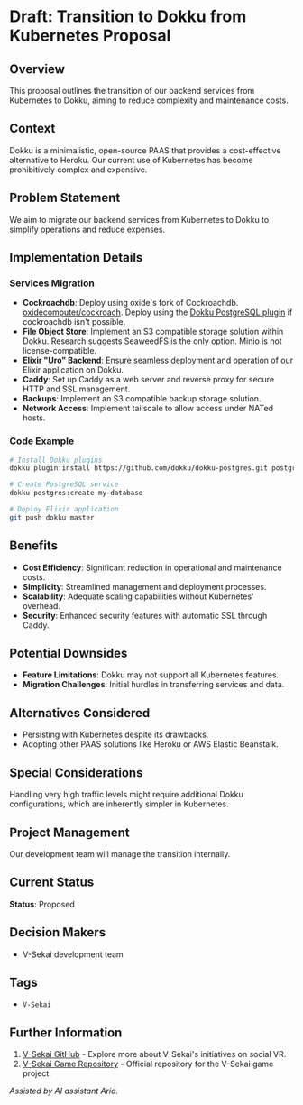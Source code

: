 # Draft: Transition to Dokku from Kubernetes Proposal

## Overview

This proposal outlines the transition of our backend services from Kubernetes to Dokku, aiming to reduce complexity and maintenance costs.

## Context

Dokku is a minimalistic, open-source PAAS that provides a cost-effective alternative to Heroku. Our current use of Kubernetes has become prohibitively complex and expensive.

## Problem Statement

We aim to migrate our backend services from Kubernetes to Dokku to simplify operations and reduce expenses.

## Implementation Details

### Services Migration

- **Cockroachdb**: Deploy using oxide's fork of Cockroachdb. [oxidecomputer/cockroach](https://github.com/oxidecomputer/cockroach). Deploy using the [Dokku PostgreSQL plugin](https://github.com/dokku/dokku-postgres) if cockroachdb isn't possible.
- **File Object Store**: Implement an S3 compatible storage solution within Dokku. Research suggests SeaweedFS is the only option. Minio is not license-compatible.
- **Elixir "Uro" Backend**: Ensure seamless deployment and operation of our Elixir application on Dokku.
- **Caddy**: Set up Caddy as a web server and reverse proxy for secure HTTP and SSL management.
- **Backups**: Implement an S3 compatible backup storage solution.
- **Network Access**: Implement tailscale to allow access under NATed hosts.

### Code Example

```bash
# Install Dokku plugins
dokku plugin:install https://github.com/dokku/dokku-postgres.git postgres

# Create PostgreSQL service
dokku postgres:create my-database

# Deploy Elixir application
git push dokku master
```

## Benefits

- **Cost Efficiency**: Significant reduction in operational and maintenance costs.
- **Simplicity**: Streamlined management and deployment processes.
- **Scalability**: Adequate scaling capabilities without Kubernetes' overhead.
- **Security**: Enhanced security features with automatic SSL through Caddy.

## Potential Downsides

- **Feature Limitations**: Dokku may not support all Kubernetes features.
- **Migration Challenges**: Initial hurdles in transferring services and data.

## Alternatives Considered

- Persisting with Kubernetes despite its drawbacks.
- Adopting other PAAS solutions like Heroku or AWS Elastic Beanstalk.

## Special Considerations

Handling very high traffic levels might require additional Dokku configurations, which are inherently simpler in Kubernetes.

## Project Management

Our development team will manage the transition internally.

## Current Status

**Status**: Proposed

## Decision Makers

- V-Sekai development team

## Tags

- `V-Sekai`

## Further Information

1. [V-Sekai GitHub](https://github.com/v-sekai) - Explore more about V-Sekai's initiatives on social VR.
2. [V-Sekai Game Repository](https://github.com/v-sekai/v-sekai-game) - Official repository for the V-Sekai game project.

_Assisted by AI assistant Aria._
